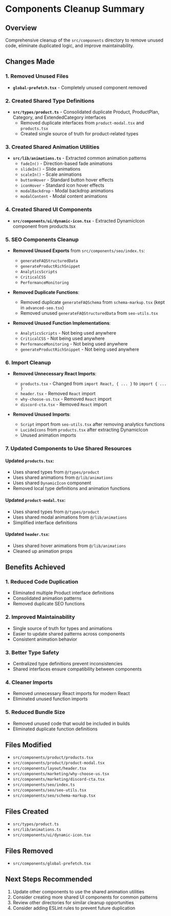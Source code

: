 # Components Cleanup Summary

## Overview
Comprehensive cleanup of the `src/components` directory to remove unused code, eliminate duplicated logic, and improve maintainability.

## Changes Made

### 1. Removed Unused Files
- **`global-prefetch.tsx`** - Completely unused component removed

### 2. Created Shared Type Definitions
- **`src/types/product.ts`** - Consolidated duplicate Product, ProductPlan, Category, and ExtendedCategory interfaces
  - Removed duplicate interfaces from `product-modal.tsx` and `products.tsx`
  - Created single source of truth for product-related types

### 3. Created Shared Animation Utilities
- **`src/lib/animations.ts`** - Extracted common animation patterns
  - `fadeIn()` - Direction-based fade animations
  - `slideIn()` - Slide animations 
  - `scaleIn()` - Scale animations
  - `buttonHover` - Standard button hover effects
  - `iconHover` - Standard icon hover effects
  - `modalBackdrop` - Modal backdrop animations
  - `modalContent` - Modal content animations

### 4. Created Shared UI Components
- **`src/components/ui/dynamic-icon.tsx`** - Extracted DynamicIcon component from products.tsx

### 5. SEO Components Cleanup
- **Removed Unused Exports** from `src/components/seo/index.ts`:
  - `generateFAQStructuredData`
  - `generateProductRichSnippet` 
  - `AnalyticsScripts`
  - `CriticalCSS`
  - `PerformanceMonitoring`

- **Removed Duplicate Functions**:
  - Removed duplicate `generateFAQSchema` from `schema-markup.tsx` (kept in `advanced-seo.tsx`)
  - Removed unused `generateFAQStructuredData` from `seo-utils.tsx`

- **Removed Unused Function Implementations**:
  - `AnalyticsScripts` - Not being used anywhere
  - `CriticalCSS` - Not being used anywhere
  - `PerformanceMonitoring` - Not being used anywhere
  - `generateProductRichSnippet` - Not being used anywhere

### 6. Import Cleanup
- **Removed Unnecessary React Imports**:
  - `products.tsx` - Changed from `import React, { ... }` to `import { ... }`
  - `header.tsx` - Removed `React` import
  - `why-choose-us.tsx` - Removed `React` import
  - `discord-cta.tsx` - Removed `React` import

- **Removed Unused Imports**:
  - `Script` import from `seo-utils.tsx` after removing analytics functions
  - `LucideIcons` from `products.tsx` after extracting DynamicIcon
  - Unused animation imports

### 7. Updated Components to Use Shared Resources

#### Updated `products.tsx`:
- Uses shared types from `@/types/product`
- Uses shared animations from `@/lib/animations`
- Uses shared `DynamicIcon` component
- Removed local type definitions and animation functions

#### Updated `product-modal.tsx`:
- Uses shared types from `@/types/product`
- Uses shared modal animations from `@/lib/animations`
- Simplified interface definitions

#### Updated `header.tsx`:
- Uses shared hover animations from `@/lib/animations`
- Cleaned up animation props

## Benefits Achieved

### 1. **Reduced Code Duplication**
- Eliminated multiple Product interface definitions
- Consolidated animation patterns
- Removed duplicate SEO functions

### 2. **Improved Maintainability**
- Single source of truth for types and animations
- Easier to update shared patterns across components
- Consistent animation behavior

### 3. **Better Type Safety**
- Centralized type definitions prevent inconsistencies
- Shared interfaces ensure compatibility between components

### 4. **Cleaner Imports**
- Removed unnecessary React imports for modern React
- Eliminated unused function imports

### 5. **Reduced Bundle Size**
- Removed unused code that would be included in builds
- Eliminated duplicate function definitions

## Files Modified
- `src/components/product/products.tsx`
- `src/components/product/product-modal.tsx`
- `src/components/layout/header.tsx`
- `src/components/marketing/why-choose-us.tsx`
- `src/components/marketing/discord-cta.tsx`
- `src/components/seo/index.ts`
- `src/components/seo/seo-utils.tsx`
- `src/components/seo/schema-markup.tsx`

## Files Created
- `src/types/product.ts`
- `src/lib/animations.ts`
- `src/components/ui/dynamic-icon.tsx`

## Files Removed
- `src/components/global-prefetch.tsx`

## Next Steps Recommended
1. Update other components to use the shared animation utilities
2. Consider creating more shared UI components for common patterns
3. Review other directories for similar cleanup opportunities
4. Consider adding ESLint rules to prevent future duplication 
